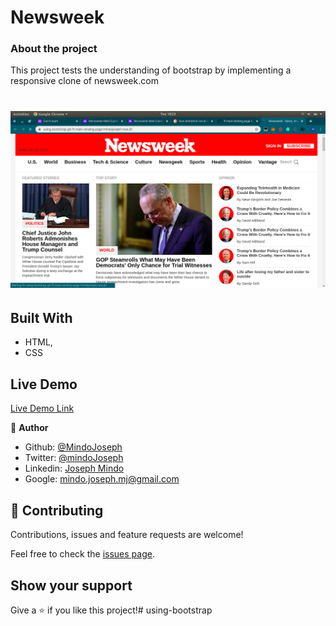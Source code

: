 # Newsweek

### About the project

This project tests the understanding of bootstrap by implementing a responsive clone of newsweek.com


![screenshot](./img/screenshot.png)
=======


## Built With

- HTML,
- CSS

## Live Demo

[Live Demo Link](https://using-bootstrap-git-ft-main-landing-page.mindojoseph.now.sh/)


👤 **Author**


- Github: [@MindoJoseph](https://github.com/Mindo-Joseph)
- Twitter: [@mindoJoseph](https://twitter.com/mindoJoseph)
- Linkedin: [Joseph Mindo](https://www.linkedin.com/in/joseph-mindo-367284132/)
- Google: mindo.joseph.mj@gmail.com

## 🤝 Contributing

Contributions, issues and feature requests are welcome!

Feel free to check the [issues page](https://github.com/Mindo-Joseph/using-bootstrap/issues).

## Show your support

Give a ⭐️ if you like this project!# using-bootstrap